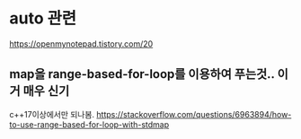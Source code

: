 # auto 관련

https://openmynotepad.tistory.com/20

## map을 range-based-for-loop를 이용하여 푸는것.. 이거 매우 신기

c++17이상에서만 되나봄.
https://stackoverflow.com/questions/6963894/how-to-use-range-based-for-loop-with-stdmap